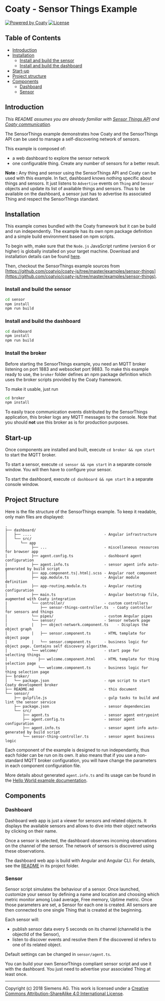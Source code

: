 # Coaty - Sensor Things Example

[![Powered by Coaty](https://img.shields.io/badge/Powered%20by-Coaty-FF8C00.svg)](https://coaty.io)
[![License](https://img.shields.io/badge/License-MIT-blue.svg)](https://opensource.org/licenses/MIT)

## Table of Contents

* [Introduction](#introduction)
* [Installation](#installation)
  * [Install and build the sensor](#install-and-build-the-sensor)
  * [Install and build the dashboard](#install-and-build-the-dashboard)
* [Start-up](#start-up)
* [Project structure](#project-structure)
* [Components](#components)
  * [Dashboard](#dashboard)
  * [Sensor](#sensor)

## Introduction

_This README assumes you are already familiar with
[Sensor Things API](https://coatyio.github.io/coaty-js/man/sensor-things-guide/)
and [Coaty communication](https://coatyio.github.io/coaty-js/man/communication-protocol/)._

The SensorThings example demonstrates how Coaty and the SensorThings API can be used
to manage a self-discovering network of sensors.

This example is composed of:

* a web dashboard to explore the sensor network
* one configurable thing. Create any number of sensors for a better result.

**Note :** Any thing and sensor using the SensorThings API and Coaty can be used with this example.
In fact, dashboard knows nothing specific about things and sensors. It just listens to `Advertise` events on
`Thing` and `Sensor` objects and update its list of available things and sensors. Thus to be available
on the dashboard, a sensor just has to advertise its associated Thing and respect the
SensorThings standard.

## Installation

This example comes bundled with the Coaty framework but it can be
build and run independently. The example has its own npm package definition
and a simple build environment based on npm scripts.

To begin with, make sure that the `Node.js` JavaScript runtime (version 6 or higher) is globally
installed on your target machine. Download and installation details can be found
[here](http://nodejs.org/).

Then, checkout the SensorThings example sources from
[https://github.com/coatyio/coaty-js/tree/master/examples/sensor-things](https://github.com/coatyio/coaty-js/tree/master/examples/sensor-things).

### Install and build the sensor

```sh
cd sensor
npm install
npm run build
```

### Install and build the dashboard

```sh
cd dashboard
npm install
npm run build
```

### Install the broker

Before starting the SensorThings example, you need an MQTT broker listening on
port 1883 and websocket port 9883. To make this example ready to use, the `broker`
folder defines an npm package definition which uses the broker scripts provided by
the Coaty framework.

To make it usable, just run

```sh
cd broker
npm install
```

To easily trace communication events distributed by the SensorThings application,
this broker logs any MQTT messages to the console. Note that you should **not**
use this broker as is for production purposes.

## Start-up

Once components are installed and built, execute `cd broker && npm start` to
start the MQTT broker.

To start a sensor, execute `cd sensor && npm start` in a separate
console window. You will then have to configure your sensor.

To start the dashboard, execute `cd dashboard && npm start` in a separate
console window.

## Project Structure

Here is the file structure of the SensorThings example. To keep it readable,
only main files are displayed:

```
.
├── dashboard/
│   ├── ....                                 - Angular infrastructure
│   └── src/
│      └── app
│           ├── ...                          - miscellaneous resources for browser app
│           ├── agent.config.ts              - dashboard agent configuration
|           ├── agent.info.ts                - sensor agent info auto-generated by build script
│           ├── app.component.ts|.html|.scss - Angular root component
│           ├── app.module.ts                - Angular module definition
│           ├── app-routing.module.ts        - Angular routing configuration
│           ├── main.ts                      - Angular bootstrap file, augmented with Coaty integration
|           └── controller/                  - custom controllers
│               ├── sensor-things-controller.ts  - Coaty controller for sensors and things
|           └── pipes/                       - custom Angular pipes
│           └── sensor/                      - Sensor network page
|           |   ├── object-network.component.ts    - Displays the object graph
│           |   ├── sensor.component.ts      - HTML template for object page
│           |   └── sensor.component.ts      - business logic for object page. Contains self discovery algorithm.
│           └── welcome/                     - start page for selecting things
│              ├── welcome.component.html    - HTML template for thing selection page
│              └── welcome.component.ts      - business logic for thing selection page
├── broker/
│   └── package.json                         - npm script to start Coaty development broker
├── README.md                                - this document
└── sensor/
    ├── gulpfile.js                          - gulp tasks to build and lint the sensor service
    ├── package.json                         - sensor dependencies
    └── src/
        ├── agent.ts                         - sensor agent entrypoint
        ├── agent.config.ts                  - sensor agent configuration
        ├── agent.info.ts                    - sensor agent info auto-generated by build script
        └── sensor-thing-controller.ts       - sensor agent business logic

```

Each component of the example is designed to run independantly, thus each folder
can be run on its own. It also means that if you use a non-standard MQTT broker
configuration, you will have change the parameters in each component configuration
file.

More details about generated `agent.info.ts` and its usage can be found in the
[Hello World example documentation](https://github.com/coatyio/coaty-js/tree/master/examples/hello-world/README.md#project-structure).

## Components

### Dashboard

Dashboard web app is just a viewer for sensors and related objects. It displays the
available sensors and allows to dive into their object networks by clicking on their name.

Once a sensor is selected, the dashboard observes incoming observations on the channel of
the sensor. The network of sensors is discovered using these observations.

The dashboard web app is build with Angular and Angular CLI. For details, see the
[README](https://github.com/coatyio/coaty-js/tree/master/examples/sensor-things/dashboard/README.md)
in its project folder.

### Sensor

Sensor script simulates the behaviour of a sensor. Once launched, customize your sensor by
defining a name and location and choosing which metric monitor among Load average,
Free memory, Uptime metric. Once those parameters are set, a Sensor for each one is created.
All sensors are then connected to one single Thing that is created at the beginning.

Each sensor will:

* publish sensor data every 5 seconds on its channel (channelId is the objectId of the Sensor),
* listen to discover events and resolve them if the discovered id refers to one of its
  related object.

Default settings can be changed in `sensor/agent.ts`.

You can build your own SensorThings compliant sensor script and use it with the dashboard.
You just need to advertise your associated Thing at least once.

---
Copyright (c) 2018 Siemens AG. This work is licensed under a
[Creative Commons Attribution-ShareAlike 4.0 International License](http://creativecommons.org/licenses/by-sa/4.0/).
